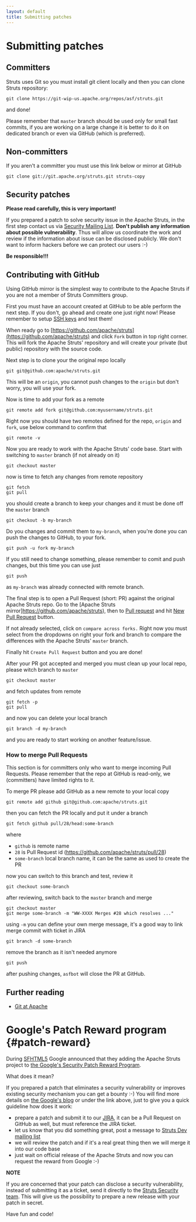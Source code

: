 ```yaml
---
layout: default
title: Submitting patches
---
```


# Submitting patches

## Committers

Struts uses Git so you must install git client locally and then you can clone Struts repository:

    git clone https://git-wip-us.apache.org/repos/asf/struts.git    

and done!

Please remember that `master` branch should be used only for small fast commits, if you are working on a large
change it is better to do it on dedicated branch or even via GitHub (which is preferred).

## Non-committers 

If you aren't a committer you must use this link below or mirror at GitHub

    git clone git://git.apache.org/struts.git struts-copy

## Security patches

**Please read carefully, this is very important!**

If you prepared a patch to solve security issue in the Apache Struts, in the first step contact us via
[Security Mailing List](mailto:security@struts.apache.org). **Don't publish any information about possible vulnerability**.
Thus will allow us coordinate the work and review if the information about issue can be disclosed publicly.
We don't want to inform hackers before we can protect our users :-)

**Be responsible!!!**

## Contributing with GitHub

Using GitHub mirror is the simplest way to contribute to the Apache Struts if you are not a member
of Struts Committers group.

First you must have an account created at GitHub to be able perform the next step. If you don't,
go ahead and create one just right now! Please remember to setup
[SSH keys](https://help.github.com/articles/generating-ssh-keys) and test them!

When ready go to [https://github.com/apache/struts](https://github.com/apache/struts) and click `Fork` button
in top right corner. This will fork the Apache Struts' repository and will create your private (but public) repository
with the source code.

Next step is to clone your the original repo locally

    git git@github.com:apache/struts.git
    
This will be an `origin`, you cannot push changes to the `origin` but don't worry, you will use your fork.

Now is time to add your fork as a remote

    git remote add fork git@github.com:myusername/struts.git 

Right now you should have two remotes defined for the repo, `origin` and `fork`, use below command to confirm that

    git remote -v 

Now you are ready to work with the Apache Struts' code base. Start with switching to `master` branch (if not already on it)

    git checkout master
    
now is time to fetch any changes from remote repository

    git fetch
    git pull
    
you should create a branch to keep your changes and it must be done off the `master` branch

    git checkout -b my-branch

Do you changes and commit them to `my-branch`, when you're done you can push the changes to GitHub, to your fork.

    git push -u fork my-branch
    
If you still need to change something, please remember to comit and push changes, but this time you can use just

    git push
    
as `my-branch` was already connected with remote branch.

The final step is to open a Pull Request (short: PR) against the original Apache Struts repo. Go to the [Apache Struts 
mirror]https://github.com/apache/struts), then to [Pull request](https://github.com/apache/struts/pulls) and hit
[New Pull Request](https://github.com/apache/struts/compare/) button.

If not already selected, click on `compare across forks.` Right now you must select from the dropdowns on right
your fork and branch to compare the differences with the Apache Struts' `master` branch.

Finally hit `Create Pull Request` button and you are done!

After your PR got accepted and merged you must clean up your local repo, please witch branch to `master`

    git checkout master
    
and fetch updates from remote

    git fetch -p
    git pull
    
and now you can delete your local branch

    git branch -d my-branch
    
and you are ready to start working on another feature/issue.

### How to merge Pull Requests

This section is for committers only who want to merge incoming Pull Requests. Please remember that the repo at GitHub
is read-only, we (committers) have limited rights to it.

To merge PR please add GitHub as a new remote to your local copy

    git remote add github git@github.com:apache/struts.git

then you can fetch the PR locally and put it under a branch

    git fetch github pull/28/head:some-branch    

where

 - `github` is remote name
 - `28` is Pull Request id (https://github.com/apache/struts/pull/28)
 - `some-branch` local branch name, it can be the same as used to create the PR
 
now you can switch to this branch and test, review it
 
    git checkout some-branch

after reviewing, switch back to the `master` branch and merge

    git checkout master
    git merge some-branch -m "WW-XXXX Merges #28 which resolves ..."

using `-m` you can define your own merge message, it's a good way to link merge commit with ticket in JIRA

    git branch -d some-branch

remove the branch as it isn't needed anymore

    git push

after pushing changes, `asfbot` will close the PR at GitHub. 

## Further reading

 * [Git at Apache](http://wiki.apache.org/general/GitAtApache)

# Google's Patch Reward program {#patch-reward}

During [SFHTML5](http://www.meetup.com/sfhtml5/) Google announced that they adding the Apache Struts project to
[the Google's Security Patch Reward Program](https://www.google.com/about/appsecurity/patch-rewards/).

What does it mean?

If you prepared a patch that eliminates a security vulnerability or improves existing security mechanism
you can get a bounty :-) You will find more details on
[the Google's blog](http://googleonlinesecurity.blogspot.com/2013/10/going-beyond-vulnerability-rewards.html)
 or under the link above, just to give you a quick guideline how does it work:

- prepare a patch and submit it to our [JIRA](https://issues.apache.org/jira/browse/WW),
  it can be a Pull Request on GitHub as well, but must reference the JIRA ticket.
- let us know that you did something great, post a message to [Struts Dev mailing list](dev-mail.html)
- we will review the patch and if it's a real great thing then we will merge it into our code base
- just wait on official release of the Apache Struts and now you can request the reward from Google :-)

**NOTE**

If you are concerned that your patch can disclose a security vulnerability, instead of submitting it as a ticket,
send it directly to the [Struts Security team](mailto:security@struts.apache.org). This will give us the possibility
to prepare a new release with your patch in secret.

Have fun and code!
